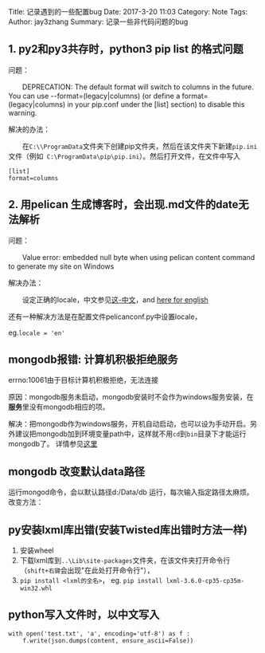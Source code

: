 Title: 记录遇到的一些配置bug
Date: 2017-3-20 11:03 
Category:  Note
Tags: 
Author: jay3zhang 
Summary: 记录一些非代码问题的bug

## 1. py2和py3共存时，python3 pip list 的格式问题
问题：

　　DEPRECATION: The default format will switch to columns in the future. You can use --format=(legacy|columns) (or define a format=(legacy|columns) in your pip.conf under the [list] section) to disable this warning.

解决的办法：

　　在`C:\\ProgramData`文件夹下创建pip文件夹，然后在该文件夹下新建`pip.ini` 文件（例如` C:\ProgramData\pip\pip.ini`）。然后打开文件，在文件中写入

    [list]
    format=columns

## 2. 用pelican 生成博客时，会出现.md文件的date无法解析
问题：

　　Value error: embedded null byte when using pelican content command to generate my site on Windows

解决办法：

　　设定正确的locale，中文参见[这-中文][2]，and [here for english][1]

还有一种解决方法是在配置文件pelicanconf.py中设置locale，

eg.` locale = 'en' `

[1]: http://stackoverflow.com/a/42869865/7729978
[2]:http://xingjian.me/how-to-fix-value-error-embedded-null-byte-error.html

## mongodb报错: 计算机积极拒绝服务
errno:10061由于目标计算机积极拒绝，无法连接

原因：mongodb服务未启动，mongodb安装时不会作为windows服务安装，在**服务**里没有mongodb相应的项。

解决：把mongodb作为windows服务，开机自动启动，也可以设为手动开启。另外建议把mongodb加到环境变量path中，这样就不用`cd`到`bin`目录下才能运行mongodb了。
详情参见[这里][3]

[3]:http://www.cnblogs.com/meitian/p/4614389.html

## mongodb 改变默认data路径

运行mongod命令，会以默认路径d:/Data/db 运行，每次输入指定路径太麻烦。改变方法：


## py安装lxml库出错(安装Twisted库出错时方法一样)

1. 安装wheel
2. 下载lxml库到`..\Lib\site-packages`文件夹，在该文件夹打开命令行（`shift+右键`会出现"在此处打开命令行"），
3. `pip install <lxml的全名>`， eg. `pip install lxml-3.6.0-cp35-cp35m-win32.whl`

## python写入文件时，以中文写入
```
with open('test.txt', 'a', encoding='utf-8') as f :
	f.write(json.dumps(content, ensure_ascii=False))
```
